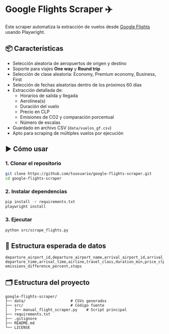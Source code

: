 # Google Flights Scraper ✈️

Este scraper automatiza la extracción de vuelos desde [Google Flights](https://www.google.com/travel/flights) usando Playwright.

## 📦 Características
- Selección aleatoria de aeropuertos de origen y destino
- Soporte para viajes **One way** y **Round trip**
- Selección de clase aleatoria: Economy, Premium economy, Business, First
- Selección de fechas aleatorias dentro de los próximos 60 días
- Extracción detallada de:
  - Horarios de salida y llegada
  - Aerolínea(s)
  - Duración del vuelo
  - Precio en CLP
  - Emisiones de CO2 y comparación porcentual
  - Número de escalas
- Guardado en archivo CSV (`data/vuelos_gf.csv`)
- Apto para scraping de múltiples vuelos por ejecución

## ▶️ Cómo usar

### 1. Clonar el repositorio
```bash
git clone https://github.com/tuusuario/google-flights-scraper.git
cd google-flights-scraper
```

### 2. Instalar dependencias
```bash
pip install -r requirements.txt
playwright install
```

### 3. Ejecutar
```bash
python src/scrape_flights.py
```

## 🧪 Estructura esperada de datos
```
departure_airport_id,departure_airport_name,arrival_airport_id,arrival_airport_name,departure_date,
departure_time,arrival_time,airline,travel_class,duration_min,price_clp,type,emissions_this_flight,
emissions_difference_percent,stops
```

## 🗂 Estructura del proyecto
```
google-flights-scraper/
├── data/                    # CSVs generados
├── src/                     # Código fuente
│   ├── manual_flight_scraper.py    # Script principal
├── requirements.txt
├── .gitignore
├── README.md
└── LICENSE
```
